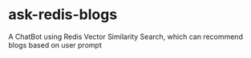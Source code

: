 # ask-redis-blogs
A ChatBot using Redis Vector Similarity Search, which can recommend blogs based on user prompt
